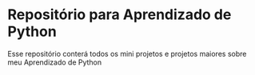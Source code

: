 # Repositório para Aprendizado de Python
Esse repositório conterá todos os mini projetos e projetos maiores sobre meu Aprendizado de Python
